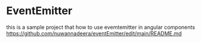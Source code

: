 # EventEmitter
 this is a sample project that how to use evemtemitter in angular components
https://github.com/nuwannadeera/eventEmitter/edit/main/README.md
